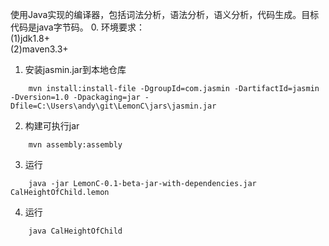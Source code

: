 使用Java实现的编译器，包括词法分析，语法分析，语义分析，代码生成。目标代码是java字节码。
0. 环境要求：  
	(1)jdk1.8+  
	(2)maven3.3+
1. 安装jasmin.jar到本地仓库
```
	mvn install:install-file -DgroupId=com.jasmin -DartifactId=jasmin -Dversion=1.0 -Dpackaging=jar -Dfile=C:\Users\andy\git\LemonC\jars\jasmin.jar
```
2. 构建可执行jar
```
	mvn assembly:assembly
```
3. 运行
```
	java -jar LemonC-0.1-beta-jar-with-dependencies.jar CalHeightOfChild.lemon
```
4. 运行
```
	java CalHeightOfChild
```
